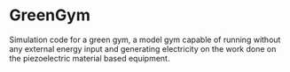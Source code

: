 # GreenGym

Simulation code for a green gym, a model gym capable of running without any external energy input and generating electricity on the work done on the piezoelectric material based equipment.

